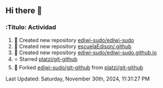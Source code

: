 ## Hi there 👋

<!--
**ediwi-sudo/ediwi-sudo** is a ✨ _special_ ✨ repository because its `README.md` (this file) appears on your GitHub profile.

Here are some ideas to get you started:

- 🔭 I’m currently working on ...
- 🌱 I’m currently learning ...
- 👯 I’m looking to collaborate on ...
- 🤔 I’m looking for help with ...
- 💬 Ask me about ...
- 📫 How to reach me: ...
- 😄 Pronouns: ...
- ⚡ Fun fact: ...
-->


### :Titulo: Actividad
<!--RECENT_ACTIVITY:start-->
1. 📔 Created new repository [ediwi-sudo/ediwi-sudo](https://github.com/ediwi-sudo/ediwi-sudo)
2. 📔 Created new repository [escuelaEdison/.github](https://github.com/escuelaEdison/.github)
3. 📔 Created new repository [ediwi-sudo/ediwi-sudo.github.io](https://github.com/ediwi-sudo/ediwi-sudo.github.io)
4. ⭐ Starred [platzi/git-github](https://github.com/platzi/git-github)
5. 🔱 Forked [ediwi-sudo/git-github](https://github.com/ediwi-sudo/git-github) from [platzi/git-github](https://github.com/platzi/git-github)
<!--RECENT_ACTIVITY:end-->
<!--RECENT_ACTIVITY:last_update-->
Last Updated: Saturday, November 30th, 2024, 11:31:27 PM
<!--RECENT_ACTIVITY:last_update_end-->